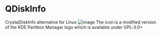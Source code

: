 # QDiskInfo
CrystalDiskInfo alternative for Linux
![image](https://github.com/edisionnano/QDiskInfo/assets/26039434/cdfe181d-f99e-4534-9ec4-25efd8a4391b)
The icon is a modified version of the KDE Partition Manager logo which is available under GPL-3.0+
